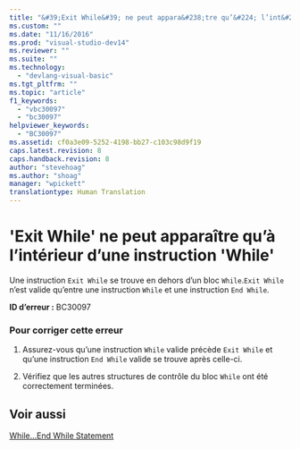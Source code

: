 ```yaml
---
title: "&#39;Exit While&#39; ne peut appara&#238;tre qu’&#224; l’int&#233;rieur d’une instruction &#39;While&#39; | Microsoft Docs"
ms.custom: ""
ms.date: "11/16/2016"
ms.prod: "visual-studio-dev14"
ms.reviewer: ""
ms.suite: ""
ms.technology: 
  - "devlang-visual-basic"
ms.tgt_pltfrm: ""
ms.topic: "article"
f1_keywords: 
  - "vbc30097"
  - "bc30097"
helpviewer_keywords: 
  - "BC30097"
ms.assetid: cf0a3e09-5252-4198-bb27-c103c98d9f19
caps.latest.revision: 8
caps.handback.revision: 8
author: "stevehoag"
ms.author: "shoag"
manager: "wpickett"
translationtype: Human Translation
---
```

# &#39;Exit While&#39; ne peut appara&#238;tre qu’&#224; l’int&#233;rieur d’une instruction &#39;While&#39;
Une instruction `Exit While` se trouve en dehors d’un bloc `While`.`Exit While` n’est valide qu’entre une instruction `While` et une instruction `End While`.  
  
 **ID d’erreur :** BC30097  
  
### Pour corriger cette erreur  
  
1.  Assurez\-vous qu’une instruction `While` valide précède `Exit While` et qu’une instruction `End While` valide se trouve après celle\-ci.  
  
2.  Vérifiez que les autres structures de contrôle du bloc `While` ont été correctement terminées.  
  
## Voir aussi  
 [While...End While Statement](../../visual-basic/language-reference/statements/while-end-while-statement.md)